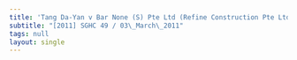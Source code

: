 ```yaml
---
title: 'Tang Da-Yan v Bar None (S) Pte Ltd (Refine Construction Pte Ltd, third party)'
subtitle: "[2011] SGHC 49 / 03\_March\_2011"
tags: null
layout: single
---
```


